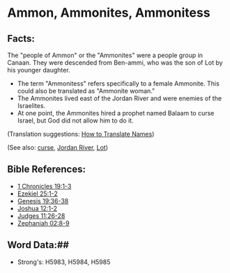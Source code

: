 # Ammon, Ammonites, Ammonitess #

## Facts: ##

The "people of Ammon" or the "Ammonites" were a people group in Canaan. They were descended from Ben-ammi, who was the son of Lot by his younger daughter.

* The term "Ammonitess" refers specifically to a female Ammonite. This could also be translated as "Ammonite woman."
* The Ammonites lived east of the Jordan River and were enemies of the Israelites.
* At one point, the Ammonites hired a prophet named Balaam to curse Israel, but God did not allow him to do it.

(Translation suggestions: [How to Translate Names](rc://en/ta/man/translate/translate-names))

(See also: [curse](../kt/curse.md), [Jordan River](../other/jordanriver.md), [Lot](../other/lot.md))

## Bible References: ##

* [1 Chronicles 19:1-3](rc://en/tn/help/1ch/19/01)
* [Ezekiel 25:1-2](rc://en/tn/help/ezk/25/01)
* [Genesis 19:36-38](rc://en/tn/help/gen/19/36)
* [Joshua 12:1-2](rc://en/tn/help/jos/12/01)
* [Judges 11:26-28](rc://en/tn/help/jdg/11/26)
* [Zephaniah 02:8-9](rc://en/tn/help/zep/02/08)

## Word Data:##

* Strong's: H5983, H5984, H5985

